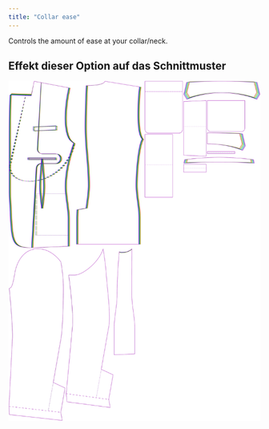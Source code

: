 ```yaml
---
title: "Collar ease"
---
```


Controls the amount of ease at your collar/neck.

## Effekt dieser Option auf das Schnittmuster

![This image shows the effect of this option by superimposing several variants that have a different value for this option](jaeger_collarease_sample.svg "Effect of this option on the pattern")

